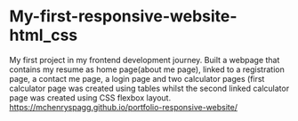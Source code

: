# My-first-responsive-website-html_css
My first project in my frontend development journey. Built a webpage that contains my resume as home page(about me page), linked to a registration page,
a contact me page, a login page and two calculator pages (first calculator page was created using tables whilst the second linked calculator page was 
created using CSS flexbox layout.
https://mchenryspagg.github.io/portfolio-responsive-website/
